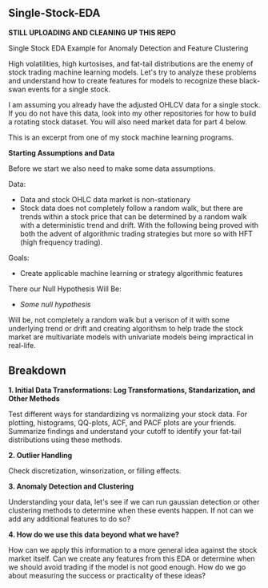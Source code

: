 ## Single-Stock-EDA

**STILL UPLOADING AND CLEANING UP THIS REPO**

Single Stock EDA Example for Anomaly Detection and Feature Clustering

High volatilities, high kurtosises, and fat-tail distributions are the enemy of stock trading machine learning models. Let's try to analyze these problems and understand how to create features for models to recognize these black-swan events for a single stock.

I am assuming you already have the adjusted OHLCV data for a single stock. If you do not have this data, look into my other repositories for how to build a rotating stock dataset. You will also need market data for part 4 below.

This is an excerpt from one of my stock machine learning programs.

**Starting Assumptions and Data**

Before we start we also need to make some data assumptions.

Data:
- Data and stock OHLC data market is non-stationary
- Stock data does not completely follow a random walk, but there are trends within a stock price that can be determined by a random walk with a deterministic trend and drift. With the following being proved with both the advent of algorithmic trading strategies but more so with HFT (high frequency trading).

Goals: 
- Create applicable machine learning or strategy algorithmic features

There our Null Hypothesis Will Be:
- *Some null hypothesis*

Will be, not completely a random walk but a verison of it with some underlying trend or drift and creating algorithsm to help trade the stock market are multivariate models with univariate models being impractical in real-life. 

## Breakdown

**1. Initial Data Transformations: Log Transformations, Standarization, and Other Methods**

Test different ways for standardizing vs normalizing your stock data. For plotting, histograms, QQ-plots, ACF, and PACF plots are your friends. Summarize findings and understand your cutoff to identify your fat-tail distributions using these methods. 

**2. Outlier Handling**

Check discretization, winsorization, or filling effects.

**3. Anomaly Detection and Clustering**

Understanding your data, let's see if we can run gaussian detection or other clustering methods to determine when these events happen. If not can we add any additional features to do so?

**4. How do we use this data beyond what we have?**

How can we apply this information to a more general idea against the stock market itself. Can we create any features from this EDA or determine when we should avoid trading if the model is not good enough. How do we go about measuring the success or practicality of these ideas?
